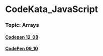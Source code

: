 # CodeKata_JavaScript
### Topic: Arrays

#### [Codepen 12_08](https://codepen.io/nvkuznetsova/pen/OKBwop)
#### [CodePen 09_10](https://codepen.io/nvkuznetsova/pen/yLLNbqX)
